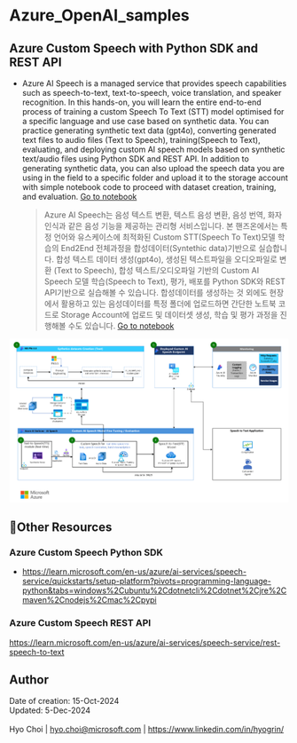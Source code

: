 # Azure_OpenAI_samples
## Azure Custom Speech with Python SDK and REST API<br>
- Azure AI Speech is a managed service that provides speech capabilities such as speech-to-text, text-to-speech, voice translation, and speaker recognition. In this hands-on, you will learn the entire end-to-end process of training a custom Speech To Text (STT) model optimised for a specific language and use case based on synthetic data. You can practice generating synthetic text data (gpt4o), converting generated text files to audio files (Text to Speech), training(Speech to Text), evaluating, and deploying custom AI speech models based on synthetic text/audio files using Python SDK and REST API. In addition to generating synthetic data, you can also upload the speech data you are using in the field to a specific folder and upload it to the storage account with simple notebook code to proceed with dataset creation, training, and evaluation. <a href="https://github.com/hyogrin/Azure_OpenAI_samples/blob/main/Azure%20Custom%20Speech/0_text_data_generation.ipynb">Go to notebook</a>
    > Azure AI Speech는 음성 텍스트 변환, 텍스트 음성 변환, 음성 번역, 화자 인식과 같은 음성 기능을 제공하는 관리형 서비스입니다. 본 핸즈온에서는 특정 언어와 유스케이스에 최적화된 Custom STT(Speech To Text)모델 학습의 End2End 전체과정을 합성데이터(Syntethic data)기반으로 실습합니다. 합성 텍스트 데이터 생성(gpt4o), 생성된 텍스트파일을 오디오파일로 변환 (Text to Speech), 합성 텍스트/오디오파일 기반의 Custom AI Speech 모델 학습(Speech to Text), 평가, 배포를 Python SDK와 REST API기반으로 실습해볼 수 있습니다. 합성데이터를 생성하는 것 외에도 현장에서 활용하고 있는 음성데이터를 특정 폴더에 업로드하면 간단한 노트북 코드로 Storage Account에 업로드 및 데이터셋 생성, 학습 및 평가 과정을 진행해볼 수도 있습니다. 
 <a href="https://github.com/hyogrin/Azure_OpenAI_samples/blob/main/Azure%20Custom%20Speech/0_text_data_generation.ipynb">Go to notebook</a>


![alt text](images/Custom-STT-architecture_1203.png)
## 🥇Other Resources

### Azure Custom Speech Python SDK
- https://learn.microsoft.com/en-us/azure/ai-services/speech-service/quickstarts/setup-platform?pivots=programming-language-python&tabs=windows%2Cubuntu%2Cdotnetcli%2Cdotnet%2Cjre%2Cmaven%2Cnodejs%2Cmac%2Cpypi

### Azure Custom Speech REST API
https://learn.microsoft.com/en-us/azure/ai-services/speech-service/rest-speech-to-text 

## Author
Date of creation: 15-Oct-2024<br>
Updated: 5-Dec-2024<br>
<br>
Hyo Choi | hyo.choi@microsoft.com | https://www.linkedin.com/in/hyogrin/ 